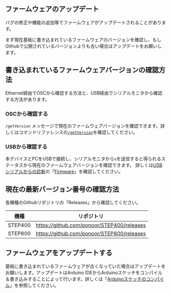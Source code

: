 ## ファームウェアのアップデート
バグの修正や機能の追加等でファームウェアがアップデートされることがあります。

まず現在基板に書き込まれているファームウェアのバージョンを確認し、もしGithubで公開されているバージョンよりも古い場合はアップデートをお願いします。

## 書き込まれているファームウェアバージョンの確認方法
Ethernet経由でOSCから確認する方法と、USB経由でシリアルモニタから確認する方法があります。
### OSCから確認する
`/getVersion` メッセージで現在のファームウェアバージョンを確認できます。詳しくはコマンドリファレンスの[`/getVersion`](https://ponoor.com/docs/step-series/osc-command-reference/system-settings/#getversion)を確認してください。

### USBから確認する
本デバイスとPCをUSBで接続し、シリアルモニタから`s`を送信すると得られるステータスから現在のファームウェアバージョンを確認できます。
詳しくは[USBシリアルからの診断](https://ponoor.com/docs/step-series/technical-information/diagnosis/)の「[Firmware](https://ponoor.com/docs/step-series/technical-information/diagnosis/#firmware)」を確認してください。

## 現在の最新バージョン番号の確認方法
各機種のGithubリポジトリの「Releases」から確認してください。

| 機種 | リポジトリ |
| --- | ---|
| STEP400 | https://github.com/ponoor/STEP400/releases |
| STEP800 | https://github.com/ponoor/STEP800/releases |


## ファームウェアをアップデートする
基板に書き込まれているファームウェアが古くなっていた場合はアップデートをお願いします。アップデートはArduino IDEからArduinoスケッチをコンパイル＆書き込みすることによって行います。詳しくは「[Arduinoスケッチのコンパイル](https://ponoor.com/docs/step-series/technical-information/compile-the-arduino-sketch/)」を参照してください。


